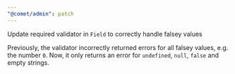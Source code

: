 ```yaml
---
"@comet/admin": patch
---
```


Update required validator in `Field` to correctly handle falsey values

Previously, the validator incorrectly returned errors for all falsey values, e.g. the number `0`.
Now, it only returns an error for `undefined`, `null`, `false` and empty strings.
